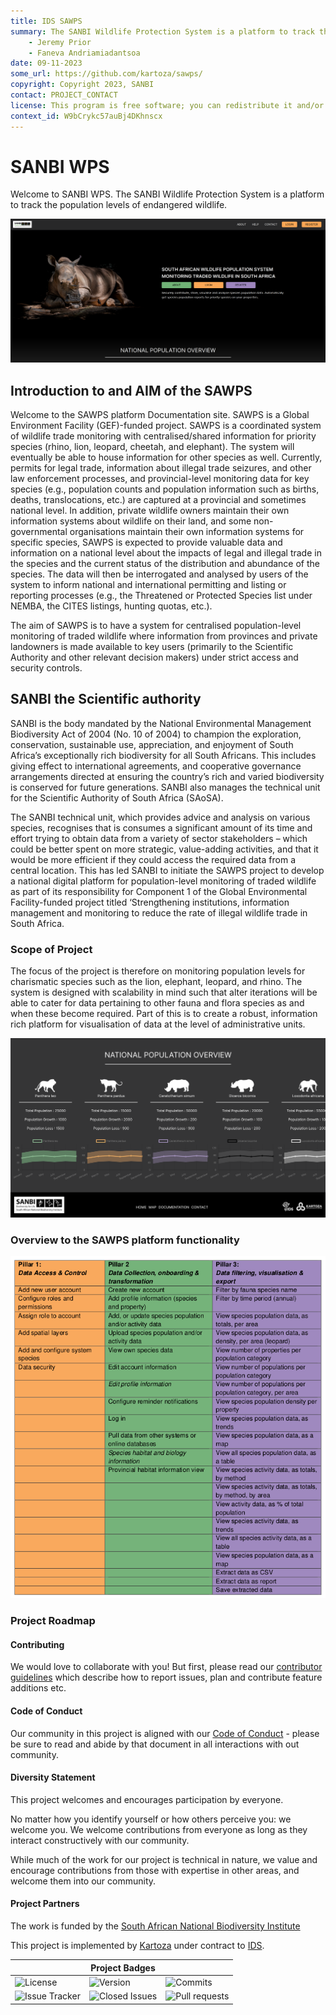 ```yaml
---
title: IDS SAWPS
summary: The SANBI Wildlife Protection System is a platform to track the population levels of endangered wildlife.
    - Jeremy Prior
    - Faneva Andriamiadantsoa
date: 09-11-2023
some_url: https://github.com/kartoza/sawps/
copyright: Copyright 2023, SANBI
contact: PROJECT_CONTACT
license: This program is free software; you can redistribute it and/or modify it under the terms of the GNU Affero General Public License as published by the Free Software Foundation; either version 3 of the License, or (at your option) any later version.
context_id: W9bCrykc57auBj4DKhnscx
---
```


# SANBI WPS

<!-- Project Strapline, maybe turn into a paragraph -->
Welcome to SANBI WPS. The SANBI Wildlife Protection System is a platform to track the population levels of endangered wildlife.

![Landing Page](./img/landing-page.png)

## Introduction to and AIM of the SAWPS
<!-- Add some introductory paragraphs regarding the project ~ 2 or 3 paragraphs -->

Welcome to the SAWPS platform Documentation site. SAWPS is a Global Environment Facility (GEF)-funded project. SAWPS is a coordinated system of wildlife trade monitoring with centralised/shared information for priority species (rhino, lion,
leopard, cheetah, and elephant). The system will eventually be able to house information for other species as well. Currently, permits for legal trade, information about illegal trade seizures, and other law enforcement processes, and provincial-level monitoring data for key species (e.g., population counts and population information such as births, deaths, translocations, etc.) are captured at a provincial and sometimes national level. In addition, private wildlife owners maintain their own information systems about wildlife on their land, and some non-governmental organisations maintain their own information systems for specific species, SAWPS is expected to provide valuable data and information on a national level about the impacts of legal and illegal trade in the species and the current status of the distribution and abundance of the species. The data will then be interrogated and analysed by users of the system to inform national and international permitting and listing or reporting processes (e.g., the Threatened or Protected Species list under NEMBA, the CITES listings, hunting quotas, etc.).

The aim of SAWPS is to have a system for centralised population-level monitoring of traded wildlife where information from provinces and private landowners is made available to key users (primarily to the Scientific Authority and other relevant decision makers) under strict access and security controls.

## SANBI the Scientific authority

SANBI is the body mandated by the National Environmental Management Biodiversity Act of 2004 (No. 10 of 2004) to champion the exploration, conservation, sustainable use, appreciation, and enjoyment of South Africa’s exceptionally rich biodiversity for all South Africans. This includes giving effect to international agreements, and cooperative governance arrangements directed at ensuring the country’s rich and varied biodiversity is conserved for future generations. SANBI also manages the technical unit for the Scientific Authority of South Africa (SAoSA).

The SANBI technical unit, which provides advice and analysis on various species, recognises that is consumes a significant amount of its time and effort trying to obtain data from a variety of sector stakeholders – which could be better spent on more strategic, value-adding activities, and that it would be more efficient if they could access the required data from a central location. This has led SANBI to initiate the SAWPS project to develop a national digital platform for population-level monitoring of traded wildlife as part of its responsibility for Component 1 of the Global Environmental Facility-funded project titled ‘Strengthening institutions, information management and monitoring to reduce the rate of illegal wildlife trade in South Africa.

### Scope of Project

The focus of the project is therefore on monitoring population levels for charismatic species such as the lion, elephant, leopard, and rhino. The system is designed with scalability in mind such that alter iterations will be able to cater for data pertaining to other fauna and flora species as and when these become required. Part of this is to create a robust, information rich platform for visualisation of data at the level of administrative units.

![image](./img/chart.png)

### Overview to the SAWPS platform functionality

![image](./img/functionality.png)

### Project Roadmap
<!-- To be populated by Team Lead -->

#### Contributing

We would love to collaborate with you! But first, please read our [contributor guidelines](./about/contributing.md) which describe how to report
issues, plan and contribute feature additions etc.

#### Code of Conduct

Our community in this project is aligned with our [Code of Conduct](about/code-of-conduct.md) - please be sure to read and abide by that
document in all interactions with out community.

#### Diversity Statement

This project welcomes and encourages participation by everyone.

No matter how you identify yourself or how others perceive you: we welcome you.
We welcome contributions from everyone as long as they interact constructively
with our community.

While much of the work for our project is technical in nature, we value and
encourage contributions from those with expertise in other areas, and welcome
them into our community.

#### Project Partners
<!-- Populate with Logos and Partner name -->

The work is funded by the [South African National Biodiversity Institute](https://www.sanbi.org/)

This project is implemented by [Kartoza](https://kartoza.com/) under contract to [IDS](https://ids-cc.co.za/).

| | **Project Badges** | |
| ----------------------- | ----------------------- | ----------------------- |
| ![License](https://img.shields.io/github/license/kartoza/sawps.svg) | ![Version](https://img.shields.io/github/release/kartoza/sawps.svg) | ![Commits](https://img.shields.io/github/commits-since/kartoza/sawps/{version}.svg) |
| ![Issue Tracker](https://img.shields.io/github/issues/kartoza/sawps.svg) | ![Closed Issues](https://img.shields.io/github/issues-closed/kartoza/sawps.svg) | ![Pull requests](https://img.shields.io/github/issues-pr/kartoza/sawps.svg) |
